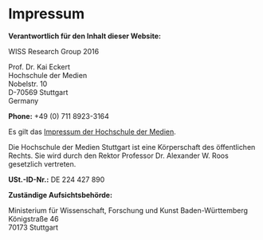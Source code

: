 # Impressum

**Verantwortlich für den Inhalt dieser Website:**


WISS Research Group 2016

Prof. Dr. Kai Eckert  
Hochschule der Medien  
Nobelstr. 10  
D-70569 Stuttgart  
Germany



**Phone:** +49 (0) 711 8923-3164

Es gilt das [Impressum der Hochschule der Medien](https://www.hdm-stuttgart.de/impressum).

Die Hochschule der Medien Stuttgart ist eine Körperschaft des öffentlichen Rechts. Sie wird durch den Rektor Professor Dr. Alexander W. Roos gesetzlich vertreten.

**USt.-ID-Nr.:** DE 224 427 890

**Zuständige Aufsichtsbehörde:**

Ministerium für Wissenschaft, Forschung und Kunst Baden-Württemberg  
Königstraße 46  
70173 Stuttgart